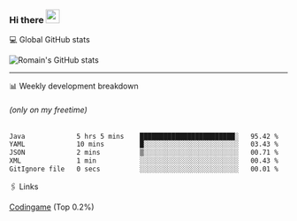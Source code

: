 ### Hi there <img src="https://media.giphy.com/media/hvRJCLFzcasrR4ia7z/giphy.gif" width="25px" height="25px">

💻 Global GitHub stats


![Romain's GitHub stats](https://github-readme-streak-stats.herokuapp.com/?user=romainantunes&theme=dark)

---

📊 Weekly development breakdown 
###### *(only on my freetime)*
<!--START_SECTION:waka-->

```txt
Java             5 hrs 5 mins    ████████████████████████░   95.42 %
YAML             10 mins         █░░░░░░░░░░░░░░░░░░░░░░░░   03.43 %
JSON             2 mins          ▒░░░░░░░░░░░░░░░░░░░░░░░░   00.71 %
XML              1 min           ░░░░░░░░░░░░░░░░░░░░░░░░░   00.43 %
GitIgnore file   0 secs          ░░░░░░░░░░░░░░░░░░░░░░░░░   00.01 %
```

<!--END_SECTION:waka-->

🖇 Links

[Codingame](https://www.codingame.com/profile/defc3ee5279aecc1bb6114e1f994ea9b3325423) (Top 0.2%)
